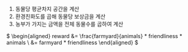 1. 동물당 평균차지 공간을 계산
2. 환경친화도를 곱해 동물당 보상금을 계산
3. 농부가 가지는 금액을 전체 동물수를 곱하여 계산

$
\begin{aligned}
reward &= \frac{farmyard}{animals} * friendliness * animals \\
&= farmyard * friendliness
\end{aligned}
$
